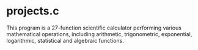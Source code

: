 # projects.c
This program is a 27-function scientific calculator performing various mathematical operations, including arithmetic, trigonometric, exponential, logarithmic, statistical and algebraic functions.
